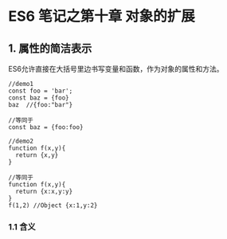# ES6 笔记之第十章 对象的扩展

## 1. 属性的简洁表示
ES6允许直接在大括号里边书写变量和函数，作为对象的属性和方法。

```
//demo1
const foo = 'bar';
const baz = {foo}
baz  //{foo:"bar"}

//等同于
const baz = {foo:foo}

//demo2
function f(x,y){
  return {x,y}
}

//等同于
function f(x,y){
  return {x:x,y:y}
}
f(1,2) //Object {x:1,y:2}
```



### 1.1 含义